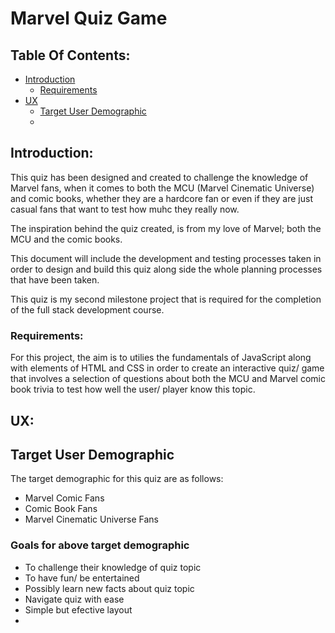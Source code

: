 # Marvel Quiz Game 

## Table Of Contents:
* [Introduction](#Introduction)
    - [Requirements](#Requirements)
* [UX](#UX)
    - [Target User Demographic](#Target-User-Demographic)
    -

## Introduction:
This quiz has been designed and created to challenge the knowledge of Marvel fans, when it comes to both the MCU (Marvel Cinematic Universe) and comic books, whether they are a hardcore fan or even if they are just casual fans that want to test how muhc they really now.

The inspiration behind the quiz created, is from my love of Marvel; both the MCU and the comic books.

This document will include the development and testing processes taken in order to design and build this quiz along side the whole planning processes that have been taken.

This quiz is my second milestone project that is required for the completion of the full stack development course.

### Requirements:

For this project, the aim is to utilies the fundamentals of JavaScript along with elements of HTML and CSS in order to create an interactive quiz/ game that involves a selection of questions about both the MCU and Marvel comic book trivia to test how well the user/ player know this topic.


## UX:


## Target User Demographic
The target demographic for this quiz are as follows:

* Marvel Comic Fans
* Comic Book Fans 
* Marvel Cinematic Universe Fans

### Goals for above target demographic
- To challenge their knowledge of quiz topic 
- To have fun/ be entertained
- Possibly learn new facts about quiz topic
- Navigate quiz with ease
- Simple but efective layout 
- 